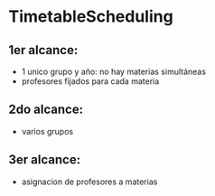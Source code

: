 # TimetableScheduling

## 1er alcance:
  - 1 unico grupo y año: no hay materias simultáneas
  - profesores fijados para cada materia

## 2do alcance:
  - varios grupos

## 3er alcance:
  - asignacion de profesores a materias
